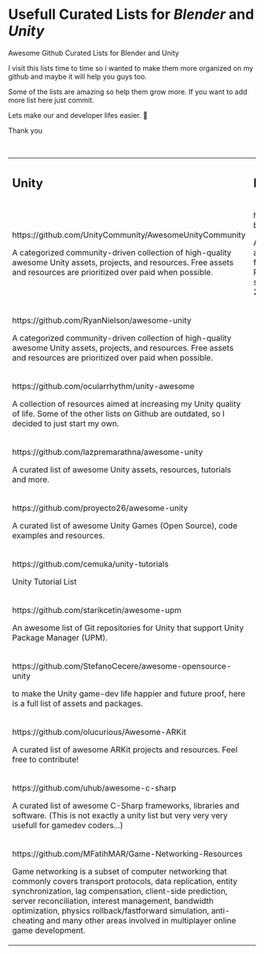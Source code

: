# Usefull Curated Lists for _**Blender**_ and _Unity_

Awesome Github Curated Lists for Blender and Unity

I visit this lists time to time so i wanted to make them more organized on my github and maybe it will help you guys too. 

Some of the lists are amazing so help them grow more. If you want to add more list here just commit. 

Lets make our and developer lifes easier. 🤗

Thank you

  
 

<table><tbody><tr><td><h2><strong>Unity</strong></h2></td><td><h2><strong>Blender</strong></h2></td></tr><tr><td><p>https://github.com/UnityCommunity/AwesomeUnityCommunity</p><p>A categorized community-driven collection of high-quality awesome Unity assets, projects, and resources. Free assets and resources are prioritized over paid when possible.</p></td><td><p>https://github.com/agmmnn/awesome-blender</p><p>A curated list of awesome Blender add-ons, tools, tutorials and resources for 3D Artists, Hobbyists, Developers, Researchers. Focused mostly open source and free resources. Blender 2.8+ compatible list.</p></td></tr><tr><td><p>https://github.com/RyanNielson/awesome-unity</p><p>A categorized community-driven collection of high-quality awesome Unity assets, projects, and resources. Free assets and resources are prioritized over paid when possible.</p></td><td>&nbsp;</td></tr><tr><td><p>https://github.com/ocularrhythm/unity-awesome</p><p>A collection of resources aimed at increasing my Unity quality of life. Some of the other lists on Github are outdated, so I decided to just start my own.</p></td><td>&nbsp;</td></tr><tr><td><p>https://github.com/lazpremarathna/awesome-unity</p><p>A curated list of awesome Unity assets, resources, tutorials and more.</p></td><td>&nbsp;</td></tr><tr><td><p>https://github.com/proyecto26/awesome-unity</p><p>A curated list of awesome Unity Games (Open Source), code examples and resources.</p></td><td>&nbsp;</td></tr><tr><td><p>https://github.com/cemuka/unity-tutorials</p><p>Unity Tutorial List</p></td><td>&nbsp;</td></tr><tr><td><p>https://github.com/starikcetin/awesome-upm</p><p>An awesome list of Git repositories for Unity that support Unity Package Manager (UPM).</p></td><td>&nbsp;</td></tr><tr><td><p>https://github.com/StefanoCecere/awesome-opensource-unity</p><p>to make the Unity game-dev life happier and future proof, here is a full list of assets and packages.</p></td><td>&nbsp;</td></tr><tr><td><p>https://github.com/olucurious/Awesome-ARKit</p><p>A curated list of awesome ARKit projects and resources. Feel free to contribute!</p></td><td>&nbsp;</td></tr><tr><td><p>https://github.com/uhub/awesome-c-sharp</p><p>A curated list of awesome C-Sharp frameworks, libraries and software. (This is not exactly a unity list but very very very usefull for gamedev coders...)</p></td><td>&nbsp;</td></tr><tr><td><p>https://github.com/MFatihMAR/Game-Networking-Resources</p><p>Game networking is a subset of computer networking that commonly covers transport protocols, data replication, entity synchronization, lag compensation, client-side prediction, server reconciliation, interest management, bandwidth optimization, physics rollback/fastforward simulation, anti-cheating and many other areas involved in multiplayer online game development.</p></td><td>&nbsp;</td></tr></tbody></table>
